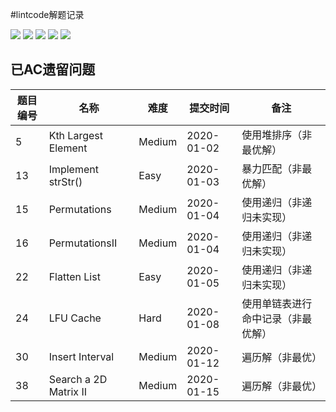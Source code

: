 #lintcode解题记录

![](https://img.shields.io/badge/1-Naive-blue.svg)
![](https://img.shields.io/badge/34-Easy-green.svg)
![](https://img.shields.io/badge/16-Medium-yellow.svg)
![](https://img.shields.io/badge/2-Hard-red.svg)
![](https://img.shields.io/badge/0-Super-orange.svg)

## 已AC遗留问题

| 题目编号 | 名称 | 难度 | 提交时间 | 备注 |
| ------ | ------ | ------ |------ |------ |
| 5 |  Kth Largest Element | Medium | 2020-01-02 | 使用堆排序（非最优解） |
| 13 |  Implement strStr() | Easy | 2020-01-03 | 暴力匹配（非最优解） |
| 15 |  Permutations | Medium | 2020-01-04 | 使用递归（非递归未实现） |
| 16 |  PermutationsII | Medium | 2020-01-04 | 使用递归（非递归未实现） |
| 22 |  Flatten List | Easy | 2020-01-05 | 使用递归（非递归未实现） |
| 24 | LFU Cache | Hard | 2020-01-08 | 使用单链表进行命中记录（非最优解）|
| 30 | Insert Interval | Medium | 2020-01-12 | 遍历解（非最优）|
| 38 | Search a 2D Matrix II | Medium | 2020-01-15 | 遍历解（非最优）|